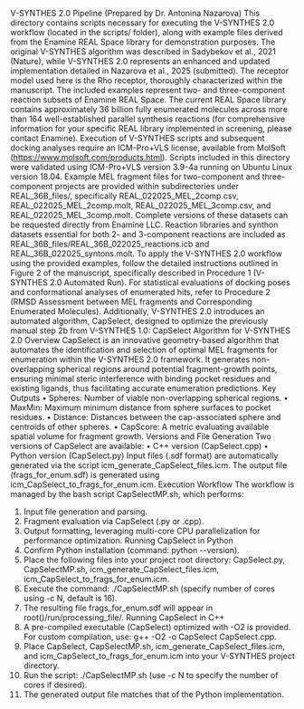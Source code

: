 V-SYNTHES 2.0 Pipeline (Prepared by Dr. Antonina Nazarova)
This directory contains scripts necessary for executing the V-SYNTHES 2.0 workflow (located in the scripts/ folder), along with example files derived from the Enamine REAL Space library for demonstration purposes. The original V-SYNTHES algorithm was described in Sadybekov et al., 2021 (Nature), while V-SYNTHES 2.0 represents an enhanced and updated implementation detailed in Nazarova et al., 2025 (submitted). The receptor model used here is the Rho receptor, thoroughly characterized within the manuscript. The included examples represent two- and three-component reaction subsets of Enamine REAL Space. The current REAL Space library contains approximately 36 billion fully enumerated molecules across more than 164 well-established parallel synthesis reactions (for comprehensive information for your specific REAL library implemented in screening, please contact Enamine).
Execution of V-SYNTHES scripts and subsequent docking analyses require an ICM-Pro+VLS license, available from MolSoft (https://www.molsoft.com/products.html). Scripts included in this directory were validated using ICM-Pro+VLS version 3.9-4a running on Ubuntu Linux version 18.04.
Example MEL fragment files for two-component and three-component projects are provided within subdirectories under REAL_36B_files/, specifically REAL_022025_MEL_2comp.csv, REAL_022025_MEL_2comp.molt, REAL_022025_MEL_3comp.csv, and REAL_022025_MEL_3comp.molt. Complete versions of these datasets can be requested directly from Enamine LLC. Reaction libraries and synthon datasets essential for both 2- and 3-component reactions are included as REAL_36B_files/REAL_36B_022025_reactions.icb and REAL_36B_022025_syntons.molt.
To apply the V-SYNTHES 2.0 workflow using the provided examples, follow the detailed instructions outlined in Figure 2 of the manuscript, specifically described in Procedure 1 (V-SYNTHES 2.0 Automated Run). For statistical evaluations of docking poses and conformational analyses of enumerated hits, refer to Procedure 2 (RMSD Assessment between MEL fragments and Corresponding Enumerated Molecules).
Additionally, V-SYNTHES 2.0 introduces an automated algorithm, CapSelect, designed to optimize the previously manual step 2b from V-SYNTHES 1.0:
CapSelect Algorithm for V-SYNTHES 2.0
Overview
CapSelect is an innovative geometry-based algorithm that automates the identification and selection of optimal MEL fragments for enumeration within the V-SYNTHES 2.0 framework. It generates non-overlapping spherical regions around potential fragment-growth points, ensuring minimal steric interference with binding pocket residues and existing ligands, thus facilitating accurate enumeration predictions.
Key Outputs
•	Spheres: Number of viable non-overlapping spherical regions.
•	MaxMin: Maximum minimum distance from sphere surfaces to pocket residues.
•	Distance: Distances between the cap-associated sphere and centroids of other spheres.
•	CapScore: A metric evaluating available spatial volume for fragment growth.
Versions and File Generation
Two versions of CapSelect are available:
•	C++ version (CapSelect.cpp)
•	Python version (CapSelect.py)
Input files (.sdf format) are automatically generated via the script icm_generate_CapSelect_files.icm. The output file (frags_for_enum.sdf) is generated using icm_CapSelect_to_frags_for_enum.icm.
Execution Workflow
The workflow is managed by the bash script CapSelectMP.sh, which performs:
1.	Input file generation and parsing.
2.	Fragment evaluation via CapSelect (.py or .cpp).
3.	Output formatting, leveraging multi-core CPU parallelization for performance optimization.
Running CapSelect in Python
1.	Confirm Python installation (command: python --version).
2.	Place the following files into your project root directory: CapSelect.py, CapSelectMP.sh, icm_generate_CapSelect_files.icm, icm_CapSelect_to_frags_for_enum.icm.
3.	Execute the command: ./CapSelectMP.sh (specify number of cores using -c N, default is 16).
4.	The resulting file frags_for_enum.sdf will appear in root()/run/processing_file/.
Running CapSelect in C++
1.	A pre-compiled executable (CapSelect) optimized with -O2 is provided. For custom compilation, use: g++ -O2 -o CapSelect CapSelect.cpp.
2.	Place CapSelect, CapSelectMP.sh, icm_generate_CapSelect_files.icm, and icm_CapSelect_to_frags_for_enum.icm into your V-SYNTHES project directory.
3.	Run the script: ./CapSelectMP.sh (use -c N to specify the number of cores if desired).
4.	The generated output file matches that of the Python implementation.
